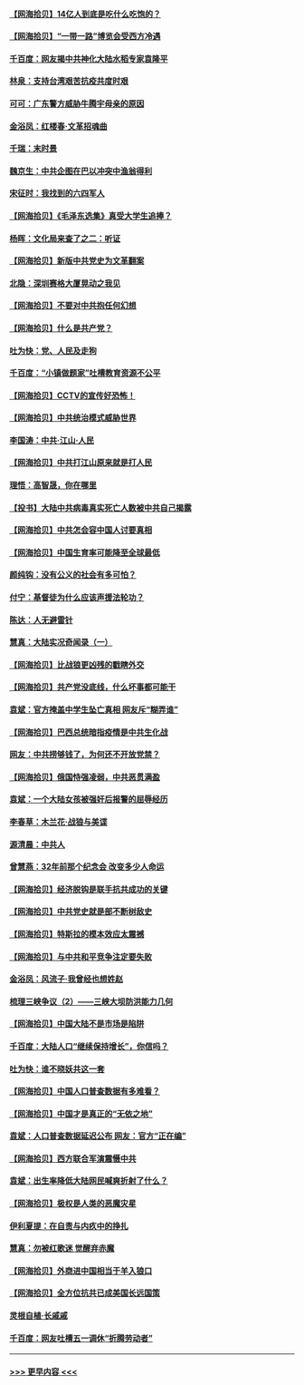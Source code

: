 #### [【网海拾贝】14亿人到底是吃什么吃饱的？](../pages/nsc993/n12974125.md?t=05260304) 
#### [【网海拾贝】“一带一路”博览会受西方冷遇](../pages/nsc993/n12971787.md?t=05260304) 
#### [千百度：网友揭中共神化大陆水稻专家袁隆平](../pages/nsc993/n12971733.md?t=05260304) 
#### [林泉：支持台湾艰苦抗疫共度时艰](../pages/nsc993/n12971350.md?t=05260304) 
#### [可可：广东警方威胁牛腾宇母亲的原因](../pages/nsc993/n12971100.md?t=05260304) 
#### [金浴凤：红楼春·文革招魂曲](../pages/nsc993/n12970354.md?t=05260304) 
#### [千瑞：末时景](../pages/nsc993/n12970337.md?t=05260304) 
#### [魏京生：中共企图在巴以冲突中渔翁得利](../pages/nsc993/n12970286.md?t=05260304) 
#### [宋征时：我找到的六四军人](../pages/nsc993/n12970213.md?t=05260304) 
#### [【网海拾贝】《毛泽东选集》真受大学生追捧？](../pages/nsc993/n12968779.md?t=05260304) 
#### [杨晖：文化局来查了之二：听证](../pages/nsc993/n12966528.md?t=05260304) 
#### [【网海拾贝】新版中共党史为文革翻案](../pages/nsc993/n12967526.md?t=05260304) 
#### [北隐：深圳赛格大厦晃动之我见](../pages/nsc993/n12967393.md?t=05260304) 
#### [【网海拾贝】不要对中共抱任何幻想](../pages/nsc993/n12965222.md?t=05260304) 
#### [【网海拾贝】什么是共产党？](../pages/nsc993/n12962781.md?t=05260304) 
#### [吐为快：党、人民及走狗](../pages/nsc993/n12962747.md?t=05260304) 
#### [千百度：“小镇做题家”吐槽教育资源不公平](../pages/nsc993/n12962705.md?t=05260304) 
#### [【网海拾贝】CCTV的宣传好恐怖！](../pages/nsc993/n12959984.md?t=05260304) 
#### [【网海拾贝】中共统治模式威胁世界](../pages/nsc993/n12957622.md?t=05260304) 
#### [李国涛：中共‧江山‧人民](../pages/nsc993/n12957502.md?t=05260304) 
#### [【网海拾贝】中共打江山原来就是打人民](../pages/nsc993/n12954345.md?t=05260304) 
#### [理悟：高智晟，你在哪里](../pages/nsc993/n12953115.md?t=05260304) 
#### [【投书】大陆中共病毒真实死亡人数被中共自己揭露](../pages/nsc993/n12953050.md?t=05260304) 
#### [【网海拾贝】中共怎会容中国人讨要真相](../pages/nsc993/n12952161.md?t=05260304) 
#### [【网海拾贝】中国生育率可能降至全球最低](../pages/nsc993/n12948793.md?t=05260304) 
#### [颜纯钩：没有公义的社会有多可怕？](../pages/nsc993/n12947626.md?t=05260304) 
#### [付宁：基督徒为什么应该声援法轮功？](../pages/nsc993/n12947233.md?t=05260304) 
#### [陈达：人无避雷针](../pages/nsc993/n12947098.md?t=05260304) 
#### [慧真：大陆实况奇闻录（一）](../pages/nsc993/n12945811.md?t=05260304) 
#### [【网海拾贝】比战狼更凶残的戳瞎外交](../pages/nsc993/n12945717.md?t=05260304) 
#### [【网海拾贝】共产党没底线，什么坏事都可能干](../pages/nsc993/n12942090.md?t=05260304) 
#### [袁斌：官方掩盖中学生坠亡真相 网友斥“糊弄谁”](../pages/nsc993/n12942029.md?t=05260304) 
#### [【网海拾贝】巴西总统暗指疫情是中共生化战](../pages/nsc993/n12938999.md?t=05260304) 
#### [网友：中共捞够钱了，为何还不开放党禁？](../pages/nsc993/n12938952.md?t=05260304) 
#### [【网海拾贝】俄国恃强凌弱，中共恶贯满盈](../pages/nsc993/n12936626.md?t=05260304) 
#### [袁斌：一个大陆女孩被强奸后报警的屈辱经历](../pages/nsc993/n12936547.md?t=05260304) 
#### [李春草：木兰花·战狼与美谍](../pages/nsc993/n12935995.md?t=05260304) 
#### [源清晨：中共人](../pages/nsc993/n12935589.md?t=05260304) 
#### [曾慧燕：32年前那个纪念会 改变多少人命运](../pages/nsc993/n12934233.md?t=05260304) 
#### [【网海拾贝】经济脱钩是联手抗共成功的关键](../pages/nsc993/n12934176.md?t=05260304) 
#### [【网海拾贝】中共党史就是部不断树敌史](../pages/nsc993/n12932844.md?t=05260304) 
#### [【网海拾贝】特斯拉的模本效应太震撼](../pages/nsc993/n12925626.md?t=05260304) 
#### [【网海拾贝】与中共和平竞争注定要失败](../pages/nsc993/n12923326.md?t=05260304) 
#### [金浴凤：风流子‧我曾经也想姓赵](../pages/nsc993/n12920911.md?t=05260304) 
#### [梳理三峡争议（2）——三峡大坝防洪能力几何](../pages/nsc993/n12920173.md?t=05260304) 
#### [【网海拾贝】中国大陆不是市场是陷阱](../pages/nsc993/n12920143.md?t=05260304) 
#### [千百度：大陆人口“继续保持增长”，你信吗？](../pages/nsc993/n12918946.md?t=05260304) 
#### [吐为快：谁不晓妖共这一套](../pages/nsc993/n12918941.md?t=05260304) 
#### [【网海拾贝】中国人口普查数据有多难看？](../pages/nsc993/n12917822.md?t=05260304) 
#### [【网海拾贝】中国才是真正的“无依之地”](../pages/nsc993/n12915845.md?t=05260304) 
#### [袁斌：人口普查数据延迟公布 网友：官方“正在编”](../pages/nsc993/n12915748.md?t=05260304) 
#### [【网海拾贝】西方联合军演震慑中共](../pages/nsc993/n12913466.md?t=05260304) 
#### [袁斌：出生率降低大陆网民喊爽折射了什么？](../pages/nsc993/n12913365.md?t=05260304) 
#### [【网海拾贝】极权是人类的恶魔灾星](../pages/nsc993/n12910697.md?t=05260304) 
#### [伊利夏提：在自责与内疚中的挣扎](../pages/nsc993/n12910493.md?t=05260304) 
#### [慧真：勿被红歌迷 觉醒弃赤魔](../pages/nsc993/n12910485.md?t=05260304) 
#### [【网海拾贝】外商进中国相当于羊入狼口](../pages/nsc993/n12908274.md?t=05260304) 
#### [【网海拾贝】全方位抗共已成美国长远国策](../pages/nsc993/n12906878.md?t=05260304) 
#### [灵根自植‧长戚戚](../pages/nsc993/n12905585.md?t=05260304) 
#### [千百度：网友吐槽五一调休“折腾劳动者”](../pages/nsc993/n12905934.md?t=05260304) 

----
#### [ >>> 更早内容 <<< ](../indexes/nsc993-earlier.md)
